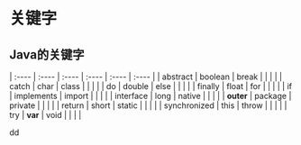 关键字
================================================================================
## Java的关键字


| :---- | :---- | :---- | :---- | :---- | :---- |
| abstract | boolean | break |  |  |  |
| catch | char | class |  |  |  |
| do | double | else |  |  |  |
| finally | float | for |  |  |  |
| if | implements | import |  |  |  |
| interface | long | native |  |  |  |
| **outer** | package | private |  |  |  |
| return | short | static |  |  |  |
| synchronized | this | throw |  |  |  |
| try | **var** | void |  |  |  |


































dd
